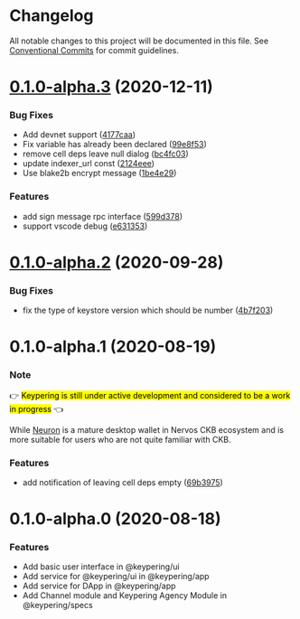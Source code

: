 # Changelog

All notable changes to this project will be documented in this file.
See [Conventional Commits](https://conventionalcommits.org) for commit guidelines.

# [0.1.0-alpha.3](https://github.com/nervosnetwork/keypering/compare/v0.1.0-alpha.2...v0.1.0-alpha.3) (2020-12-11)


### Bug Fixes

* Add devnet support ([4177caa](https://github.com/nervosnetwork/keypering/commit/4177caa7bdde7fc5cc46324b6c1346538ec70eb8))
* Fix variable has already been declared ([99e8f53](https://github.com/nervosnetwork/keypering/commit/99e8f53c27ca3dfb185d20237983cf4ec248f671))
* remove cell deps leave null dialog ([bc4fc03](https://github.com/nervosnetwork/keypering/commit/bc4fc033855f98448f89b7ec8d257143f14fb165))
* update indexer_url const ([2124eee](https://github.com/nervosnetwork/keypering/commit/2124eee577c5a4562ceed05390bcd80edd91df7f))
* Use blake2b encrypt message ([1be4e29](https://github.com/nervosnetwork/keypering/commit/1be4e29e872a89d6782c702fcbb93ada45909077))


### Features

* add sign message rpc interface ([599d378](https://github.com/nervosnetwork/keypering/commit/599d378eec67c97475b8b31eba571139b43dc8b8))
* support vscode debug ([e631353](https://github.com/nervosnetwork/keypering/commit/e6313535df81340e0dc8fad1d224efa8b109248e))





# [0.1.0-alpha.2](https://github.com/nervosnetwork/keypering/compare/v0.1.0-alpha.1...v0.1.0-alpha.2) (2020-09-28)


### Bug Fixes

* fix the type of keystore version which should be number ([4b7f203](https://github.com/nervosnetwork/keypering/commit/4b7f203628684c34fda066153e7d490616c36c48))





# 0.1.0-alpha.1 (2020-08-19)

### Note

👉 <mark>Keypering is still under active development and considered to be a work in progress</mark> 👈

While [Neuron](https://github.com/nervosnetwork/neuron/releases) is a mature desktop wallet in Nervos CKB ecosystem and is more suitable for users who are not quite familiar with CKB.


### Features

* add notification of leaving cell deps empty ([69b3975](https://github.com/nervosnetwork/keypering/commit/69b3975df1a00a1cbdffca871d57717c2df3ab9c))





# 0.1.0-alpha.0 (2020-08-18)


### Features

* Add basic user interface in @keypering/ui
* Add service for @keypering/ui in @keypering/app
* Add service for DApp in @keypering/app
* Add Channel module and Keypering Agency Module in @keypering/specs
